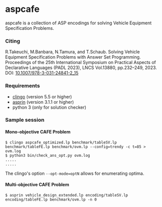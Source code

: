 # aspcafe
aspcafe is a collection of ASP encodings for solving Vehicle Equipment Specification Problems.

### Citing

R.Takeuchi, M.Banbara, N.Tamura, and T.Schaub.
Solving Vehicle Equipment Specification Problems with Answer Set Programming.
Proceedings of the 25th International Symposium on Practical Aspects of Declarative Languages
(PADL 2023), LNCS Vol.13880, pp.232–249, 2023.
DOI: [10.1007/978-3-031-24841-2_15](http://dx.doi.org/10.1007/978-3-031-24841-2_15)

### Requirements
- [clingo](https://potassco.org/clingo/) (version 5.5 or higher)
- [asprin](https://potassco.org/asprin/) (version 3.1.1 or higher)
- python 3 (only for solution checker)

### Sample session

#### Mono-objective CAFE Problem

```
$ clingo aspcafe_optimized.lp benchmark/tableSV.lp benchmark/tableFE.lp benchmark/ovm.lp --config=trendy -c t=85 > ovm.log
$ python3 bin/check_ans_opt.py ovm.log
.....
.....
```
The clingo's option `--opt-mode=optN` allows for enumerating optima.
  
#### Multi-objective CAFE Problem

```
$ asprin vehicle_design_extended.lp encoding/tableSV.lp encoding/tableFE.lp benchmark/ovm.lp -n 0
```


